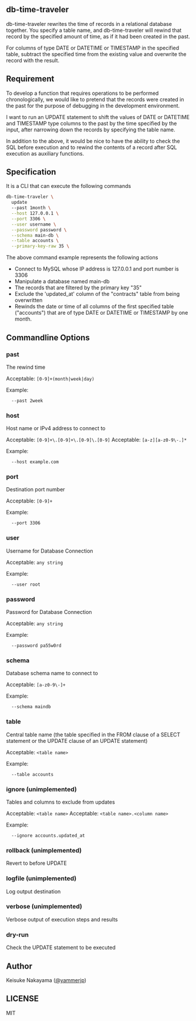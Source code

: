 db-time-traveler
---

db-time-traveler rewrites the time of records in a relational database together.
You specify a table name, and db-time-traveler will rewind that record by the specified amount of time, as if it had been created in the past.

For columns of type DATE or DATETIME or TIMESTAMP in the specified table, subtract the specified time from the existing value and overwrite the record with the result.

## Requirement

To develop a function that requires operations to be performed chronologically, we would like to pretend that the records were created in the past for the purpose of debugging in the development environment.

I want to run an UPDATE statement to shift the values of DATE or DATETIME and TIMESTAMP type columns to the past by the time specified by the input, after narrowing down the records by specifying the table name.

In addition to the above, it would be nice to have the ability to check the SQL before execution and to rewind the contents of a record after SQL execution as auxiliary functions.

## Specification

It is a CLI that can execute the following commands

```bash
db-time-traveler \
  update
  --past 1month \
  --host 127.0.0.1 \
  --port 3306 \
  --user username \
  --password password \
  --schema main-db \
  --table accounts \
  --primary-key-raw 35 \
```

The above command example represents the following actions

- Connect to MySQL whose IP address is 127.0.0.1 and port number is 3306
- Manipulate a database named main-db
- The records that are filtered by the primary key "35"
- Exclude the 'updated_at' column of the "contracts" table from being overwritten
- Rewinds the date or time of all columns of the first specified table ("accounts") that are of type DATE or DATETIME or TIMESTAMP by one month.

## Commandline Options

### past

The rewind time

Acceptable: `[0-9]+(month|week|day)`

Example:

```
  --past 2week
```

### host

Host name or IPv4 address to connect to

Acceptable: `[0-9]+\.[0-9]+\.[0-9]\.[0-9]`
Acceptable: `[a-z][a-z0-9\-.]*`

Example:

```
  --host example.com
```

### port

Destination port number

Acceptable: `[0-9]+`

Example:

```
  --port 3306
```

### user

Username for Database Connection

Acceptable: `any string`

Example:

```
  --user root
```

### password

Password for Database Connection

Acceptable: `any string`

Example:

```
  --password pa55w0rd
```

### schema

Database schema name to connect to

Acceptable: `[a-z0-9\-]+`

Example:

```
  --schema maindb
```

### table

Central table name (the table specified in the FROM clause of a SELECT statement or the UPDATE clause of an UPDATE statement)

Acceptable: `<table name>`

Example:

```
  --table accounts
```

### ignore (unimplemented)

Tables and columns to exclude from updates

Acceptable: `<table name>`
Acceptable: `<table name>.<column name>`

Example:

```
  --ignore accounts.updated_at
```

### rollback (unimplemented)

Revert to before UPDATE

### logfile (unimplemented)

Log output destination

### verbose (unimplemented)

Verbose output of execution steps and results

### dry-run

Check the UPDATE statement to be executed

## Author

Keisuke Nakayama ([@yammerjp](https://github.com/yammerjp))

## LICENSE

MIT
